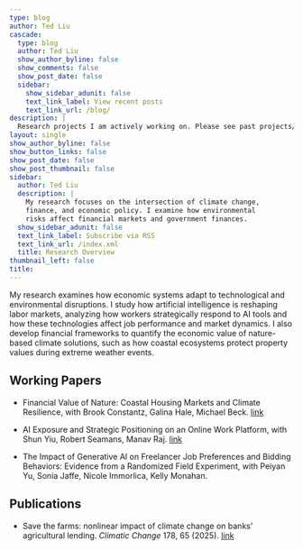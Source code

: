 ```yaml
---
type: blog
author: Ted Liu
cascade:
  type: blog
  author: Ted Liu
  show_author_byline: false
  show_comments: false
  show_post_date: false
  sidebar:
    show_sidebar_adunit: false
    text_link_label: View recent posts
    text_link_url: /blog/
description: |
  Research projects I am actively working on. Please see past projects/papers in my [CV](/cv/).
layout: single
show_author_byline: false
show_button_links: false
show_post_date: false
show_post_thumbnail: false
sidebar:
  author: Ted Liu
  description: |
    My research focuses on the intersection of climate change,
    finance, and economic policy. I examine how environmental
    risks affect financial markets and government finances.
  show_sidebar_adunit: false
  text_link_label: Subscribe via RSS
  text_link_url: /index.xml
  title: Research Overview
thumbnail_left: false
title: 
---
```

My research examines how economic systems adapt to technological and environmental disruptions. I study how artificial intelligence is reshaping labor markets, analyzing how workers strategically respond to AI tools and how these technologies affect job performance and market dynamics. I also develop financial frameworks to quantify the economic value of nature-based climate solutions, such as how coastal ecosystems protect property values during extreme weather events.


<h2>Working Papers</h2>

* Financial Value of Nature: Coastal Housing Markets and Climate Resilience, with Brook Constantz, Galina Hale, Michael Beck. [link](https://papers.ssrn.com/sol3/papers.cfm?abstract_id=5279195) 

* AI Exposure and Strategic Positioning on an Online Work Platform, with Shun Yiu, Robert Seamans, Manav Raj. [link](https://papers.ssrn.com/sol3/papers.cfm?abstract_id=4769321)

* The Impact of Generative AI on Freelancer Job Preferences and Bidding Behaviors: Evidence from a Randomized Field Experiment, with Peiyan Yu, Sonia Jaffe, Nicole Immorlica, Kelly Monahan. 


<h2>Publications</h2>

* Save the farms: nonlinear impact of climate change on banks’ agricultural lending. *Climatic Change* 178, 65 (2025). [link](https://link.springer.com/article/10.1007/s10584-025-03907-6)                                                                                                                                                                                                                                                                                                                                                                                                                                                                                                                                                                                                                     
